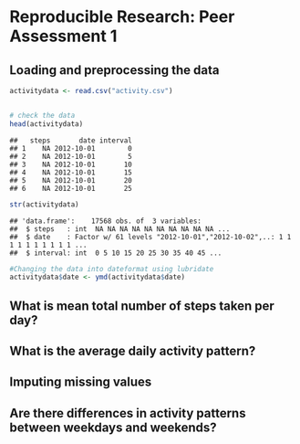 # Reproducible Research: Peer Assessment 1



## Loading and preprocessing the data


```r
activitydata <- read.csv("activity.csv")


# check the data
head(activitydata)
```

```
##   steps       date interval
## 1    NA 2012-10-01        0
## 2    NA 2012-10-01        5
## 3    NA 2012-10-01       10
## 4    NA 2012-10-01       15
## 5    NA 2012-10-01       20
## 6    NA 2012-10-01       25
```

```r
str(activitydata)
```

```
## 'data.frame':	17568 obs. of  3 variables:
##  $ steps   : int  NA NA NA NA NA NA NA NA NA NA ...
##  $ date    : Factor w/ 61 levels "2012-10-01","2012-10-02",..: 1 1 1 1 1 1 1 1 1 1 ...
##  $ interval: int  0 5 10 15 20 25 30 35 40 45 ...
```

```r
#Changing the data into dateformat using lubridate
activitydata$date <- ymd(activitydata$date)
```


## What is mean total number of steps taken per day?



## What is the average daily activity pattern?



## Imputing missing values



## Are there differences in activity patterns between weekdays and weekends?
